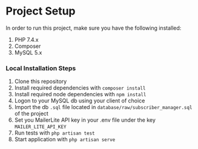 # Project Setup

In order to run this project, make sure you have the following installed:

1. PHP 7.4.x
2. Composer
3. MySQL 5.x

### Local Installation Steps
1. Clone this repository
2. Install required dependencies with `composer install`
3. Install required node dependencies with `npm install`
4. Logon to your MySQL db using your client of choice
5. Import the db `.sql` file located in `database/raw/subscriber_manager.sql` of the project
6. Set you MailerLite API key in your .env file under the key `MAILER_LITE_API_KEY`
7. Run tests with `php artisan test`
7. Start application with `php artisan serve`